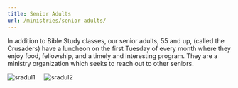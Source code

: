 ```yaml
---
title: Senior Adults
url: /ministries/senior-adults/
---
```


In addition to Bible Study classes, our senior adults, 55 and up, (called the Crusaders) have a luncheon on the first Tuesday of every month where they enjoy food, fellowship, and a timely and interesting program. They are a ministry organization which seeks to reach out to other seniors.

![sradul1](/img/stock/sradul1.jpg) &nbsp; &nbsp; ![sradul2](/img/stock/sradul2.jpg)
